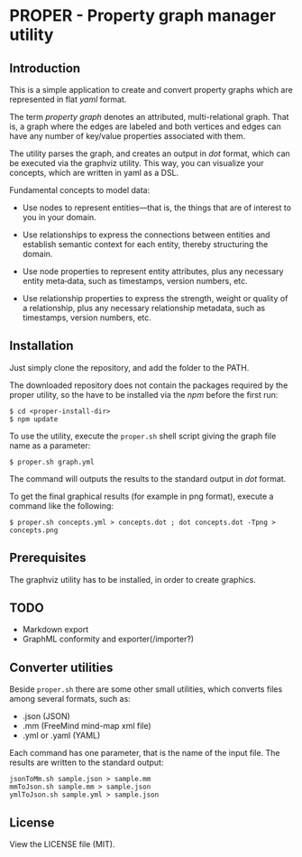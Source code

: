 PROPER - Property graph manager utility
=======================================

## Introduction

This is a simple application to create and convert property graphs
which are represented in flat _yaml_ format.

The term _property graph_ denotes an attributed, multi-relational graph. That is, a graph where the edges are labeled and both vertices and edges can have any number of key/value properties associated with them.

The utility parses the graph, and creates an output in _dot_ format,
which can be executed via the graphviz utility. This way, you can visualize
your concepts, which are written in yaml as a DSL.

Fundamental concepts to model data:

- Use nodes to represent entities—that is,
  the things that are of interest to you in your domain.

- Use relationships to express the connections between 
  entities and establish semantic context for each entity, thereby structuring the domain.

- Use node properties to represent entity attributes, plus any necessary entity 
  meta‐data, such as timestamps, version numbers, etc.

- Use relationship properties to express the strength, 
  weight or quality of a relationship, plus any necessary relationship metadata,
  such as timestamps, version numbers, etc.

## Installation

Just simply clone the repository, and add the folder to the PATH.

The downloaded repository does not contain the packages required by the proper utility,
so the have to be installed via the _npm_ before the first run:

    $ cd <proper-install-dir>
    $ npm update

To use the utility, execute the ``proper.sh`` shell script
giving the graph file name as a parameter:

    $ proper.sh graph.yml

The command will outputs the results to the standard output in _dot_ format.

To get the final graphical results (for example in png format),
execute a command like the following:

    $ proper.sh concepts.yml > concepts.dot ; dot concepts.dot -Tpng > concepts.png

## Prerequisites

The graphviz utility has to be installed, in order to create graphics.

## TODO

- Markdown export
- GraphML conformity and exporter(/importer?)


## Converter utilities

Beside `proper.sh` there are some other small utilities, which converts files among
several formats, such as:

- .json (JSON)
- .mm (FreeMind mind-map xml file)
- .yml or .yaml (YAML)

Each command has one parameter, that is the name of the input file.
The results are written to the standard output:

    jsonToMm.sh sample.json > sample.mm
    mmToJson.sh sample.mm > sample.json
    ymlToJson.sh sample.yml > sample.json


## License

View the LICENSE file (MIT).

